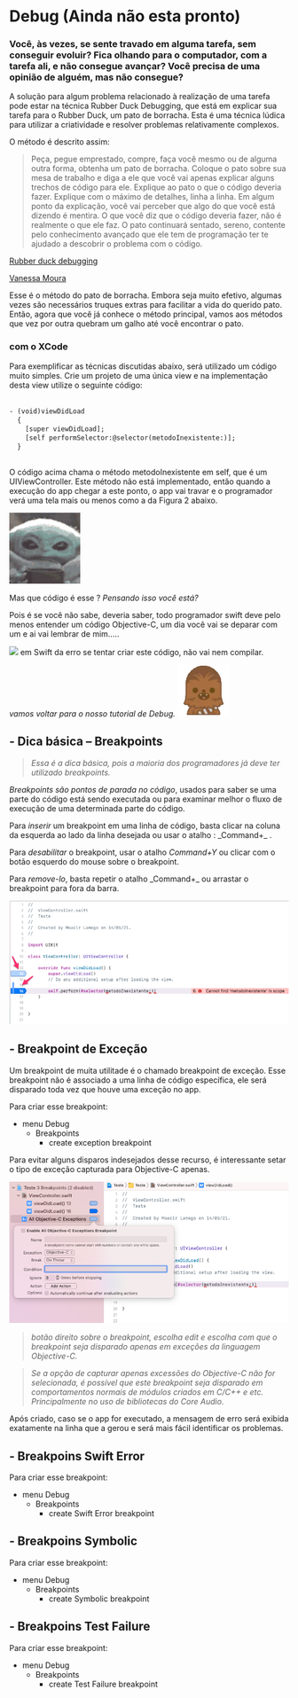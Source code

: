 # Debug (Ainda não esta pronto)

### Você, às vezes, se sente travado em alguma tarefa, sem conseguir evoluir? Fica olhando para o computador, com a tarefa ali, e não consegue avançar? Você precisa de uma opinião de alguém, mas não consegue?

A solução para algum problema relacionado à realização de uma tarefa pode estar na técnica Rubber Duck Debugging, que está em explicar sua tarefa para o Rubber Duck, um pato de borracha. Esta é uma técnica lúdica para utilizar a criatividade e resolver problemas relativamente complexos.

O método é descrito assim:
>Peça, pegue emprestado, compre, faça você mesmo ou de alguma outra forma, obtenha um pato de borracha.
>Coloque o pato sobre sua mesa de trabalho e diga a ele que você vai apenas explicar alguns trechos de código para ele.
>Explique ao pato o que o código deveria fazer. Explique com o máximo de detalhes, linha a linha.
>Em algum ponto da explicação, você vai perceber que algo do que você está dizendo é mentira. O que você diz que o código deveria fazer, não é realmente o que ele faz. 
>O pato continuará sentado, sereno, contente pelo conhecimento avançado que ele tem de programação ter te ajudado a descobrir o problema com o código.

[Rubber duck debugging](http://en.wikipedia.org/wiki/Rubber_duck_debugging)

[Vanessa Moura](https://www.youtube.com/watch?v=5sE3_CjwnR0)

Esse é o método do pato de borracha. Embora seja muito efetivo, algumas vezes são necessários truques extras para facilitar a vida do querido pato. Então, agora que você já conhece o método principal, vamos aos métodos que vez por outra quebram um galho até você encontrar o pato.


### com o XCode
Para exemplificar as técnicas discutidas abaixo, será utilizado um código muito simples. Crie um projeto de uma única view e na implementação desta view utilize o seguinte código:

```

- (void)viewDidLoad 
  { 
    [super viewDidLoad]; 
    [self performSelector:@selector(metodoInexistente:)]; 
  }
  
 ```

O código acima chama o método metodoInexistente em self, que é um UIViewController. Este método não está implementado, então quando a execução do app chegar a este ponto, o app vai travar e o programador verá uma tela mais ou menos como a da Figura 2 abaixo.

![](https://github.com/MoacirParticular/MoacirParticular/blob/main/Imagens/baby-yoda-soup.gif)

Mas que código é esse ? 
_Pensando isso você está?_

Pois é se você não sabe, deveria saber, todo programador swift deve pelo menos entender um código Objective-C, um dia você vai se deparar com um e ai vai lembrar de mim.....

![](https://github.com/MoacirParticular/MoacirParticular/blob/main/Imagens/ExemploRuim_1.jpg)
em Swift da erro se tentar criar este código, não vai nem compilar.


_vamos voltar para o nosso tutorial de Debug._ ![](https://github.com/MoacirParticular/MoacirParticular/blob/main/Imagens/chewbacca.png)

## - Dica básica – Breakpoints

>_Essa é a dica básica, pois a maioria dos programadores já deve ter utilizado breakpoints._ 

_Breakpoints são pontos de parada no código_, usados para saber se uma parte do código está sendo executada ou para examinar melhor o fluxo de execução de uma determinada parte do código.

Para _inserir_ um breakpoint em uma linha de código, basta clicar na coluna da esquerda ao lado da linha desejada ou usar o atalho : _Command+\_ .

Para _desabilitar_ o breakpoint, usar o atalho _Command+Y_ ou clicar com o botão esquerdo do mouse sobre o breakpoint.

Para _remove-lo_, basta repetir o atalho _Command+\_ ou arrastar o breakpoint para fora da barra.


![](https://github.com/MoacirParticular/MoacirParticular/blob/main/Imagens/ExemploBreakPointMark.png)


## - Breakpoint de Exceção

Um breakpoint de muita utilitade é o chamado breakpoint de exceção. 
Esse breakpoint não é associado a uma linha de código específica, ele será disparado toda vez que houve uma exceção no app.

Para criar esse breakpoint:
- menu Debug
    - Breakpoints
        - create exception breakpoint
        

 Para evitar alguns disparos indesejados desse recurso, é interessante setar o tipo de exceção capturada para Objective-C apenas.

![](https://github.com/MoacirParticular/MoacirParticular/blob/main/Imagens/Editando_Breakpoint.png)

>_botão direito sobre o breakpoint, escolha edit e escolha com que o breakpoint seja disparado apenas em exceções da linguagem Objective-C._

>_Se a opção de capturar apenas excessões do Objective-C não for selecionada, é possível que este breakpoint seja disparado em comportamentos normais de módulos criados em C/C++ e etc. Principalmente no uso de bibliotecas do Core Audio._

Após criado, caso se o app for executado, a mensagem de erro será exibida exatamente na linha que a gerou e será mais fácil identificar os problemas.


## - Breakpoins Swift Error
Para criar esse breakpoint:
- menu Debug
    - Breakpoints
        - create Swift Error breakpoint

## - Breakpoins Symbolic
Para criar esse breakpoint:
- menu Debug
    - Breakpoints
        - create Symbolic breakpoint

## - Breakpoins Test Failure
Para criar esse breakpoint:
- menu Debug
    - Breakpoints
        - create Test Failure breakpoint


<!--     

https://www.devmedia.com.br/truques-de-debug-no-xcode-breakpoint-de-excecao/27180

--!>
